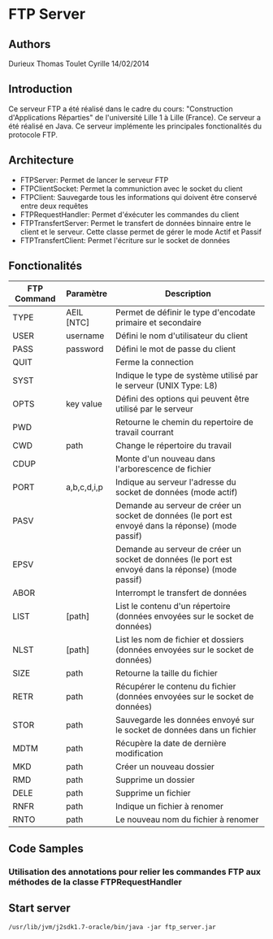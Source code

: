 # FTP Server

## Authors
Durieux Thomas
Toulet Cyrille
14/02/2014

## Introduction
Ce serveur FTP a été réalisé dans le cadre du cours: "Construction d'Applications Réparties" de l'université Lille 1 à Lille (France).
Ce serveur a été réalisé en Java. Ce serveur implémente les principales fonctionalités du protocole FTP.

## Architecture
- FTPServer: Permet de lancer le serveur FTP
- FTPClientSocket: Permet la communiction avec le socket du client
- FTPClient: Sauvegarde tous les informations qui doivent être conservé entre deux requêtes
- FTPRequestHandler: Permet d'éxécuter les commandes du client
- FTPTransfertServer: Permet le transfert de données binnaire entre le client et le serveur. Cette classe permet de gérer le mode Actif et Passif
- FTPTransfertClient: Permet l'écriture sur le socket de données

## Fonctionalités

FTP Command | Paramètre   | Description
------------|-------------|------------------------------------------------------------------
TYPE        | AEIL [NTC]  | Permet de définir le type d'encodate primaire et secondaire
USER        | username    | Défini le nom d'utilisateur du client
PASS        | password    | Défini le mot de passe du client
QUIT        |             | Ferme la connection 
SYST        |             | Indique le type de système utilisé par le serveur (UNIX Type: L8)
OPTS        | key value   | Défini des options qui peuvent être utilisé par le serveur
PWD         |             | Retourne le chemin du repertoire de travail courrant 
CWD         | path        | Change le répertoire du travail
CDUP        |             | Monte d'un nouveau dans l'arborescence de fichier
PORT        | a,b,c,d,i,p | Indique au serveur l'adresse du socket de données (mode actif)
PASV        |             | Demande au serveur de créer un socket de données (le port est envoyé dans la réponse) (mode passif)
EPSV        |             | Demande au serveur de créer un socket de données (le port est envoyé dans la réponse) (mode passif)
ABOR        |             | Interrompt le transfert de données
LIST        | [path]      | List le contenu d'un répertoire (données envoyées sur le socket de données)
NLST        | [path]      | List les nom de fichier et dossiers (données envoyées sur le socket de données)
SIZE        | path        | Retourne la taille du fichier
RETR        | path        | Récupérer le contenu du fichier (données envoyées sur le socket de données)
STOR        | path        | Sauvegarde les données envoyé sur le socket de données dans un fichier
MDTM        | path        | Récupère la date de dernière modification
MKD         | path        | Créer un nouveau dossier
RMD         | path        | Supprime un dossier
DELE        | path        | Supprime un fichier
RNFR        | path        | Indique un fichier à renomer
RNTO        | path        | Le nouveau nom du fichier à renomer


## Code Samples

### Utilisation des annotations pour relier les commandes FTP aux méthodes de la classe FTPRequestHandler

## Start server
```
/usr/lib/jvm/j2sdk1.7-oracle/bin/java -jar ftp_server.jar
```


